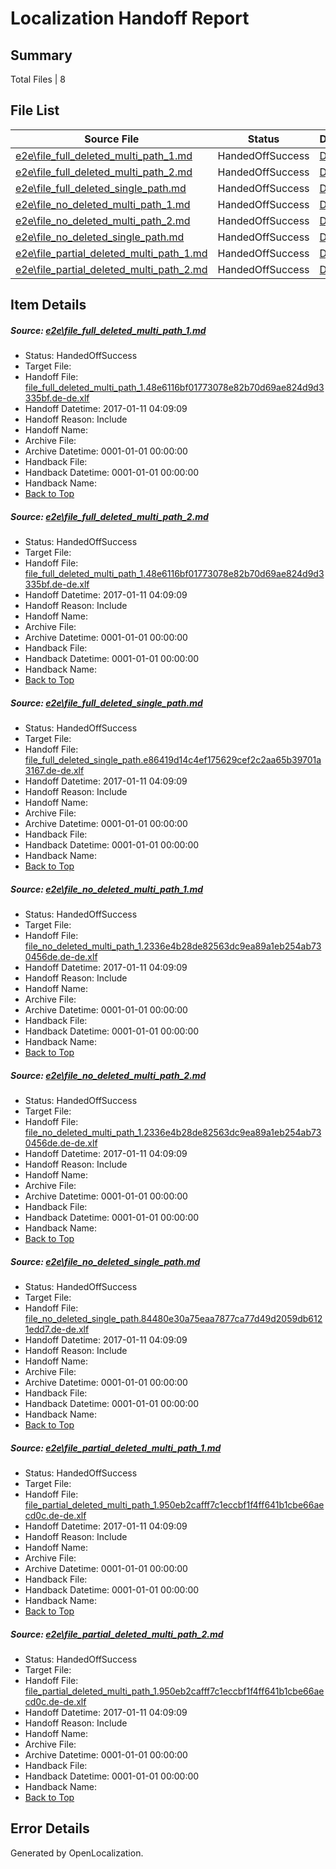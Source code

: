 # <a name='report-top'></a> Localization Handoff Report

## Summary
 Total Files | 8

## File List
 Source File | Status | Details 
 ----------- | ------ | ------- 
 [e2e\file_full_deleted_multi_path_1.md](https://github.com/OpenLocalizationTestOrg/ol-test0/blob/ab0ea79e720a279e312e9c2f514a359f8d92731b/e2e/file_full_deleted_multi_path_1.md) | HandedOffSuccess | [Details](#651ebee2ffbb26e2012c50b33439f545ae26126b1)
 [e2e\file_full_deleted_multi_path_2.md](https://github.com/OpenLocalizationTestOrg/ol-test0/blob/ab0ea79e720a279e312e9c2f514a359f8d92731b/e2e/file_full_deleted_multi_path_2.md) | HandedOffSuccess | [Details](#651ebee2ffbb26e2012c50b33439f545ae26126b2)
 [e2e\file_full_deleted_single_path.md](https://github.com/OpenLocalizationTestOrg/ol-test0/blob/ab0ea79e720a279e312e9c2f514a359f8d92731b/e2e/file_full_deleted_single_path.md) | HandedOffSuccess | [Details](#10b959bcdd20ad47c4d0a3f7f1e3bac73c79b7aa3)
 [e2e\file_no_deleted_multi_path_1.md](https://github.com/OpenLocalizationTestOrg/ol-test0/blob/ab0ea79e720a279e312e9c2f514a359f8d92731b/e2e/file_no_deleted_multi_path_1.md) | HandedOffSuccess | [Details](#ad8de845c6a085d9fc875a69b524f23f3a0538a64)
 [e2e\file_no_deleted_multi_path_2.md](https://github.com/OpenLocalizationTestOrg/ol-test0/blob/ab0ea79e720a279e312e9c2f514a359f8d92731b/e2e/file_no_deleted_multi_path_2.md) | HandedOffSuccess | [Details](#ad8de845c6a085d9fc875a69b524f23f3a0538a65)
 [e2e\file_no_deleted_single_path.md](https://github.com/OpenLocalizationTestOrg/ol-test0/blob/ab0ea79e720a279e312e9c2f514a359f8d92731b/e2e/file_no_deleted_single_path.md) | HandedOffSuccess | [Details](#bb890360ff9ddae9795c380ef2bb5ccf10a0bd966)
 [e2e\file_partial_deleted_multi_path_1.md](https://github.com/OpenLocalizationTestOrg/ol-test0/blob/ab0ea79e720a279e312e9c2f514a359f8d92731b/e2e/file_partial_deleted_multi_path_1.md) | HandedOffSuccess | [Details](#976ce99fa6e5ad67ae0088ed2a606bddf16c37877)
 [e2e\file_partial_deleted_multi_path_2.md](https://github.com/OpenLocalizationTestOrg/ol-test0/blob/ab0ea79e720a279e312e9c2f514a359f8d92731b/e2e/file_partial_deleted_multi_path_2.md) | HandedOffSuccess | [Details](#976ce99fa6e5ad67ae0088ed2a606bddf16c37878)

## Item Details
##### <a name='651ebee2ffbb26e2012c50b33439f545ae26126b1'></a> Source: [e2e\file_full_deleted_multi_path_1.md](https://github.com/OpenLocalizationTestOrg/ol-test0/blob/ab0ea79e720a279e312e9c2f514a359f8d92731b/e2e/file_full_deleted_multi_path_1.md)
* Status: HandedOffSuccess
* Target File: 
* Handoff File: [file_full_deleted_multi_path_1.48e6116bf01773078e82b70d69ae824d9d3335bf.de-de.xlf](https://github.com/OpenLocalizationTestOrg/ol-test0-handoff/blob/7fb77352863bc5f6147d305ddfc15637f445c4c8/ol-handoff/OpenLocalizationTestOrg/ol-test0-dede/shujia/mt/file_full_deleted_multi_path_1.48e6116bf01773078e82b70d69ae824d9d3335bf.de-de.xlf)
* Handoff Datetime: 2017-01-11 04:09:09
* Handoff Reason: Include
* Handoff Name: 
* Archive File: 
* Archive Datetime: 0001-01-01 00:00:00
* Handback File: 
* Handback Datetime: 0001-01-01 00:00:00
* Handback Name: 
* [Back to Top](#report-top)

##### <a name='651ebee2ffbb26e2012c50b33439f545ae26126b2'></a> Source: [e2e\file_full_deleted_multi_path_2.md](https://github.com/OpenLocalizationTestOrg/ol-test0/blob/ab0ea79e720a279e312e9c2f514a359f8d92731b/e2e/file_full_deleted_multi_path_2.md)
* Status: HandedOffSuccess
* Target File: 
* Handoff File: [file_full_deleted_multi_path_1.48e6116bf01773078e82b70d69ae824d9d3335bf.de-de.xlf](https://github.com/OpenLocalizationTestOrg/ol-test0-handoff/blob/7fb77352863bc5f6147d305ddfc15637f445c4c8/ol-handoff/OpenLocalizationTestOrg/ol-test0-dede/shujia/mt/file_full_deleted_multi_path_1.48e6116bf01773078e82b70d69ae824d9d3335bf.de-de.xlf)
* Handoff Datetime: 2017-01-11 04:09:09
* Handoff Reason: Include
* Handoff Name: 
* Archive File: 
* Archive Datetime: 0001-01-01 00:00:00
* Handback File: 
* Handback Datetime: 0001-01-01 00:00:00
* Handback Name: 
* [Back to Top](#report-top)

##### <a name='10b959bcdd20ad47c4d0a3f7f1e3bac73c79b7aa3'></a> Source: [e2e\file_full_deleted_single_path.md](https://github.com/OpenLocalizationTestOrg/ol-test0/blob/ab0ea79e720a279e312e9c2f514a359f8d92731b/e2e/file_full_deleted_single_path.md)
* Status: HandedOffSuccess
* Target File: 
* Handoff File: [file_full_deleted_single_path.e86419d14c4ef175629cef2c2aa65b39701a3167.de-de.xlf](https://github.com/OpenLocalizationTestOrg/ol-test0-handoff/blob/7fb77352863bc5f6147d305ddfc15637f445c4c8/ol-handoff/OpenLocalizationTestOrg/ol-test0-dede/shujia/mt/file_full_deleted_single_path.e86419d14c4ef175629cef2c2aa65b39701a3167.de-de.xlf)
* Handoff Datetime: 2017-01-11 04:09:09
* Handoff Reason: Include
* Handoff Name: 
* Archive File: 
* Archive Datetime: 0001-01-01 00:00:00
* Handback File: 
* Handback Datetime: 0001-01-01 00:00:00
* Handback Name: 
* [Back to Top](#report-top)

##### <a name='ad8de845c6a085d9fc875a69b524f23f3a0538a64'></a> Source: [e2e\file_no_deleted_multi_path_1.md](https://github.com/OpenLocalizationTestOrg/ol-test0/blob/ab0ea79e720a279e312e9c2f514a359f8d92731b/e2e/file_no_deleted_multi_path_1.md)
* Status: HandedOffSuccess
* Target File: 
* Handoff File: [file_no_deleted_multi_path_1.2336e4b28de82563dc9ea89a1eb254ab730456de.de-de.xlf](https://github.com/OpenLocalizationTestOrg/ol-test0-handoff/blob/7fb77352863bc5f6147d305ddfc15637f445c4c8/ol-handoff/OpenLocalizationTestOrg/ol-test0-dede/shujia/mt/file_no_deleted_multi_path_1.2336e4b28de82563dc9ea89a1eb254ab730456de.de-de.xlf)
* Handoff Datetime: 2017-01-11 04:09:09
* Handoff Reason: Include
* Handoff Name: 
* Archive File: 
* Archive Datetime: 0001-01-01 00:00:00
* Handback File: 
* Handback Datetime: 0001-01-01 00:00:00
* Handback Name: 
* [Back to Top](#report-top)

##### <a name='ad8de845c6a085d9fc875a69b524f23f3a0538a65'></a> Source: [e2e\file_no_deleted_multi_path_2.md](https://github.com/OpenLocalizationTestOrg/ol-test0/blob/ab0ea79e720a279e312e9c2f514a359f8d92731b/e2e/file_no_deleted_multi_path_2.md)
* Status: HandedOffSuccess
* Target File: 
* Handoff File: [file_no_deleted_multi_path_1.2336e4b28de82563dc9ea89a1eb254ab730456de.de-de.xlf](https://github.com/OpenLocalizationTestOrg/ol-test0-handoff/blob/7fb77352863bc5f6147d305ddfc15637f445c4c8/ol-handoff/OpenLocalizationTestOrg/ol-test0-dede/shujia/mt/file_no_deleted_multi_path_1.2336e4b28de82563dc9ea89a1eb254ab730456de.de-de.xlf)
* Handoff Datetime: 2017-01-11 04:09:09
* Handoff Reason: Include
* Handoff Name: 
* Archive File: 
* Archive Datetime: 0001-01-01 00:00:00
* Handback File: 
* Handback Datetime: 0001-01-01 00:00:00
* Handback Name: 
* [Back to Top](#report-top)

##### <a name='bb890360ff9ddae9795c380ef2bb5ccf10a0bd966'></a> Source: [e2e\file_no_deleted_single_path.md](https://github.com/OpenLocalizationTestOrg/ol-test0/blob/ab0ea79e720a279e312e9c2f514a359f8d92731b/e2e/file_no_deleted_single_path.md)
* Status: HandedOffSuccess
* Target File: 
* Handoff File: [file_no_deleted_single_path.84480e30a75eaa7877ca77d49d2059db6121edd7.de-de.xlf](https://github.com/OpenLocalizationTestOrg/ol-test0-handoff/blob/7fb77352863bc5f6147d305ddfc15637f445c4c8/ol-handoff/OpenLocalizationTestOrg/ol-test0-dede/shujia/mt/file_no_deleted_single_path.84480e30a75eaa7877ca77d49d2059db6121edd7.de-de.xlf)
* Handoff Datetime: 2017-01-11 04:09:09
* Handoff Reason: Include
* Handoff Name: 
* Archive File: 
* Archive Datetime: 0001-01-01 00:00:00
* Handback File: 
* Handback Datetime: 0001-01-01 00:00:00
* Handback Name: 
* [Back to Top](#report-top)

##### <a name='976ce99fa6e5ad67ae0088ed2a606bddf16c37877'></a> Source: [e2e\file_partial_deleted_multi_path_1.md](https://github.com/OpenLocalizationTestOrg/ol-test0/blob/ab0ea79e720a279e312e9c2f514a359f8d92731b/e2e/file_partial_deleted_multi_path_1.md)
* Status: HandedOffSuccess
* Target File: 
* Handoff File: [file_partial_deleted_multi_path_1.950eb2cafff7c1eccbf1f4ff641b1cbe66aecd0c.de-de.xlf](https://github.com/OpenLocalizationTestOrg/ol-test0-handoff/blob/7fb77352863bc5f6147d305ddfc15637f445c4c8/ol-handoff/OpenLocalizationTestOrg/ol-test0-dede/shujia/mt/file_partial_deleted_multi_path_1.950eb2cafff7c1eccbf1f4ff641b1cbe66aecd0c.de-de.xlf)
* Handoff Datetime: 2017-01-11 04:09:09
* Handoff Reason: Include
* Handoff Name: 
* Archive File: 
* Archive Datetime: 0001-01-01 00:00:00
* Handback File: 
* Handback Datetime: 0001-01-01 00:00:00
* Handback Name: 
* [Back to Top](#report-top)

##### <a name='976ce99fa6e5ad67ae0088ed2a606bddf16c37878'></a> Source: [e2e\file_partial_deleted_multi_path_2.md](https://github.com/OpenLocalizationTestOrg/ol-test0/blob/ab0ea79e720a279e312e9c2f514a359f8d92731b/e2e/file_partial_deleted_multi_path_2.md)
* Status: HandedOffSuccess
* Target File: 
* Handoff File: [file_partial_deleted_multi_path_1.950eb2cafff7c1eccbf1f4ff641b1cbe66aecd0c.de-de.xlf](https://github.com/OpenLocalizationTestOrg/ol-test0-handoff/blob/7fb77352863bc5f6147d305ddfc15637f445c4c8/ol-handoff/OpenLocalizationTestOrg/ol-test0-dede/shujia/mt/file_partial_deleted_multi_path_1.950eb2cafff7c1eccbf1f4ff641b1cbe66aecd0c.de-de.xlf)
* Handoff Datetime: 2017-01-11 04:09:09
* Handoff Reason: Include
* Handoff Name: 
* Archive File: 
* Archive Datetime: 0001-01-01 00:00:00
* Handback File: 
* Handback Datetime: 0001-01-01 00:00:00
* Handback Name: 
* [Back to Top](#report-top)


## Error Details

Generated by OpenLocalization.
